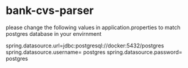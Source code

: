 # bank-cvs-parser
please change the following values in application.properties to match postgres database in your envirnment

spring.datasource.url=jdbc:postgresql://docker:5432/postgres
spring.datasource.username= postgres
spring.datasource.password= postgres
